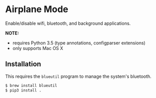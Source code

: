 # Airplane Mode
Enable/disable wifi, bluetooth, and background applications.

**NOTE:**
- requires Python 3.5 (type annotations, configparser extensions)
- only supports Mac OS X

## Installation
This requires the `blueutil` program to manage the system's bluetooth.

```bash
$ brew install blueutil
$ pip3 install .
```
